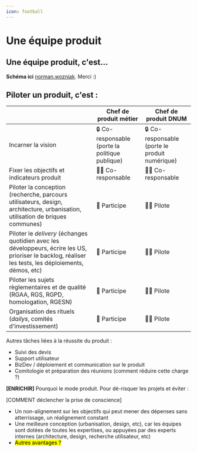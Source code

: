 ```yaml
---
icon: football
---
```


# Une équipe produit

## Une équipe produit, c'est...&#x20;



**Schéma ici** [norman.wozniak](https://app.gitbook.com/u/Ii3Xgcr6QYaz2oHsCNdP26MQ0du2 "mention"). Merci :)



## Piloter un produit, c'est :

|                                                                                                                                                         | Chef de produit métier                          | Chef de produit DNUM                           |
| ------------------------------------------------------------------------------------------------------------------------------------------------------- | ----------------------------------------------- | ---------------------------------------------- |
| Incarner la vision                                                                                                                                      | 🔒 Co-responsable (porte la politique publique) | 🔒 Co-responsable (porte le produit numérique) |
| Fixer les objectifs et indicateurs produit                                                                                                              | 🙆‍♂️ Co-responsable                            | 🙆‍♂️ Co-responsable                           |
| Piloter la conception (recherche, parcours utilisateurs, design, architecture, urbanisation, utilisation de briques communes)                           | 🤝 Participe                                    | 🙆‍♂️ Pilote                                   |
| Piloter le _delivery_ (échanges quotidien avec les développeurs, écrire les US, prioriser le backlog, réaliser les tests, les déploiements, démos, etc) | 🤝 Participe                                    | 🙆‍♂️ Pilote                                   |
| Piloter les sujets règlementaires et de qualité (RGAA, RGS, RGPD, homologation, RGESN)                                                                  | 🤝 Participe                                    | 🙆‍♂️ Pilote                                   |
| Organisation des rituels (_dailys_, comités d'investissement)                                                                                           | 🤝 Participe                                    | 🙆‍♂️ Pilote                                   |



Autres tâches liées à la réussite du produit :&#x20;

* Suivi des devis
* Support utilisateur
* BizDev / déploiement et communication sur le produit
* Comitologie et préparation des réunions (comment réduire cette charge ?)



**\[ENRICHIR]** Pourquoi le mode produit. Pour dé-risquer les projets et éviter :&#x20;

\[COMMENT déclencher la prise de conscience]

* Un non-alignement sur les objectifs qui peut mener des dépenses sans atterrissage, un réalignement constant &#x20;
* Une meilleure conception (urbanisation, design, etc), car les équipes sont dotées de toutes les expertises, ou appuyées par des experts internes (architecture, design, recherche utilisateur, etc)
* <mark style="background-color:yellow;">Autres avantages ?</mark>

